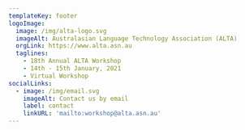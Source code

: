 ```yaml
---
templateKey: footer
logoImage:
  image: /img/alta-logo.svg
  imageAlt: Australasian Language Technology Association (ALTA)
  orgLink: https://www.alta.asn.au
  taglines:
    - 18th Annual ALTA Workshop
    - 14th - 15th January, 2021 
    - Virtual Workshop
socialLinks:
  - image: /img/email.svg
    imageAlt: Contact us by email
    label: contact
    linkURL: 'mailto:workshop@alta.asn.au'
---
```


